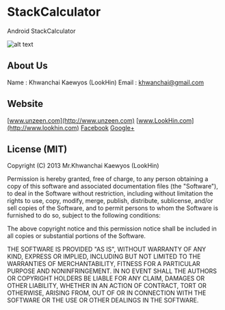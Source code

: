 StackCalculator
===============

Android StackCalculator


![alt text](http://www.unzeen.com/wp-content/uploads/2010/10/Andrid-Java-StackCalculator-02.jpg "StackCalculator")


## About Us
Name : Khwanchai Kaewyos (LookHin)
Email : khwanchai@gmail.com

## Website
[www.unzeen.com](http://www.unzeen.com)
[www.LookHin.com](http://www.lookhin.com)
[Facebook](https://www.facebook.com/LookHin)
[Google+](https://plus.google.com/u/0/115201343913237885999/posts)



## License (MIT)

Copyright (C) 2013 Mr.Khwanchai Kaewyos (LookHin)

Permission is hereby granted, free of charge, to any person obtaining a copy of this software and associated documentation files (the "Software"), to deal in the Software without restriction, including without limitation the rights to use, copy, modify, merge, publish, distribute, sublicense, and/or sell copies of the Software, and to permit persons to whom the Software is furnished to do so, subject to the following conditions:

The above copyright notice and this permission notice shall be included in all copies or substantial portions of the Software.

THE SOFTWARE IS PROVIDED "AS IS", WITHOUT WARRANTY OF ANY KIND, EXPRESS OR IMPLIED, INCLUDING BUT NOT LIMITED TO THE WARRANTIES OF MERCHANTABILITY, FITNESS FOR A PARTICULAR PURPOSE AND NONINFRINGEMENT. IN NO EVENT SHALL THE AUTHORS OR COPYRIGHT HOLDERS BE LIABLE FOR ANY CLAIM, DAMAGES OR OTHER LIABILITY, WHETHER IN AN ACTION OF CONTRACT, TORT OR OTHERWISE, ARISING FROM, OUT OF OR IN CONNECTION WITH THE SOFTWARE OR THE USE OR OTHER DEALINGS IN THE SOFTWARE.
